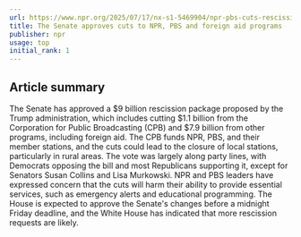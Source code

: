 ```yaml
---
url: https://www.npr.org/2025/07/17/nx-s1-5469904/npr-pbs-cuts-rescission-senate-vote
title: The Senate approves cuts to NPR, PBS and foreign aid programs
publisher: npr
usage: top
initial_rank: 1
---
```

## Article summary
The Senate has approved a $9 billion rescission package proposed by the Trump administration, which includes cutting $1.1 billion from the Corporation for Public Broadcasting (CPB) and $7.9 billion from other programs, including foreign aid. The CPB funds NPR, PBS, and their member stations, and the cuts could lead to the closure of local stations, particularly in rural areas. The vote was largely along party lines, with Democrats opposing the bill and most Republicans supporting it, except for Senators Susan Collins and Lisa Murkowski. NPR and PBS leaders have expressed concern that the cuts will harm their ability to provide essential services, such as emergency alerts and educational programming. The House is expected to approve the Senate's changes before a midnight Friday deadline, and the White House has indicated that more rescission requests are likely.

